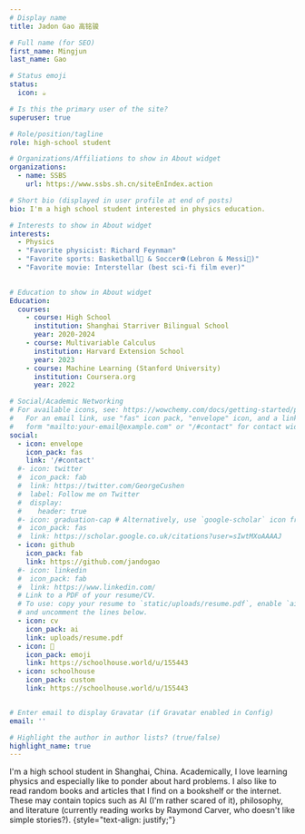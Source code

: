 ```yaml
---
# Display name
title: Jadon Gao 高铭骏

# Full name (for SEO)
first_name: Mingjun
last_name: Gao

# Status emoji
status:
  icon: ☕️

# Is this the primary user of the site?
superuser: true

# Role/position/tagline
role: high-school student

# Organizations/Affiliations to show in About widget
organizations:
  - name: SSBS
    url: https://www.ssbs.sh.cn/siteEnIndex.action

# Short bio (displayed in user profile at end of posts)
bio: I'm a high school student interested in physics education.

# Interests to show in About widget
interests:
  - Physics
  - "Favorite physicist: Richard Feynman"
  - "Favorite sports: Basketball🏀 & Soccer⚽(Lebron & Messi🐐)"
  - "Favorite movie: Interstellar (best sci-fi film ever)"

  
# Education to show in About widget
Education:
  courses:
    - course: High School
      institution: Shanghai Starriver Bilingual School
      year: 2020-2024
    - course: Multivariable Calculus
      institution: Harvard Extension School
      year: 2023
    - course: Machine Learning (Stanford University)
      institution: Coursera.org
      year: 2022

# Social/Academic Networking
# For available icons, see: https://wowchemy.com/docs/getting-started/page-builder/#icons
#   For an email link, use "fas" icon pack, "envelope" icon, and a link in the
#   form "mailto:your-email@example.com" or "/#contact" for contact widget.
social:
  - icon: envelope
    icon_pack: fas
    link: '/#contact'
  #- icon: twitter
  #  icon_pack: fab
  #  link: https://twitter.com/GeorgeCushen
  #  label: Follow me on Twitter
  #  display:
  #    header: true
  #- icon: graduation-cap # Alternatively, use `google-scholar` icon from `ai` icon pack
  #  icon_pack: fas
  #  link: https://scholar.google.co.uk/citations?user=sIwtMXoAAAAJ
  - icon: github
    icon_pack: fab
    link: https://github.com/jandogao
  #- icon: linkedin
  #  icon_pack: fab
  #  link: https://www.linkedin.com/
  # Link to a PDF of your resume/CV.
  # To use: copy your resume to `static/uploads/resume.pdf`, enable `ai` icons in `params.yaml`,
  # and uncomment the lines below.
  - icon: cv
    icon_pack: ai
    link: uploads/resume.pdf
  - icon: 🦄
    icon_pack: emoji
    link: https://schoolhouse.world/u/155443
  - icon: schoolhouse
    icon_pack: custom
    link: https://schoolhouse.world/u/155443


# Enter email to display Gravatar (if Gravatar enabled in Config)
email: ''

# Highlight the author in author lists? (true/false)
highlight_name: true
---
```


I'm a high school student in Shanghai, China. Academically, I love learning physics and especially like to ponder about hard problems. I also like to read random books and articles that I find on a bookshelf or the internet. These may contain topics such as AI (I'm rather scared of it), philosophy, and literature (currently reading works by Raymond Carver, who doesn't like simple stories?).
{style="text-align: justify;"}
